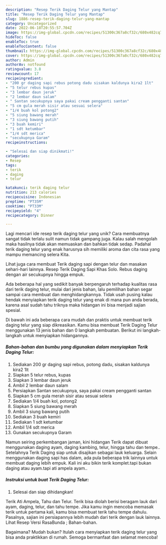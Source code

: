```yaml
---
description: "Resep Terik Daging Telur yang Mantap"
title: "Resep Terik Daging Telur yang Mantap"
slug: 1886-resep-terik-daging-telur-yang-mantap
category: Uncategorized
date: 2022-06-18T20:55:57.704Z
image: https://img-global.cpcdn.com/recipes/51300c367a8cf32c/680x482cq70/terik-daging-telur-foto-resep-utama.jpg
hideToc: false
enableToc: true
enableTocContent: false
thumbnail: https://img-global.cpcdn.com/recipes/51300c367a8cf32c/680x482cq70/terik-daging-telur-foto-resep-utama.jpg
cover: https://img-global.cpcdn.com/recipes/51300c367a8cf32c/680x482cq70/terik-daging-telur-foto-resep-utama.jpg
author: Admin
authorAv: notfound
ratingvalue: 3.8
reviewcount: 17
recipeingredient:
- "200 gr daging sapi rebus potong dadu sisakan kaldunya kira2 1lt"
- "5 telur rebus kupas"
- "3 lembar daun jeruk"
- "2 lembar daun salam"
- " Santan secukupnya saya pakai cream pengganti santan"
- "5 cm gula merah sisir atau sesuai selera"
- "1/4 buah kol potong2"
- "5 siung bawang merah"
- "3 siung bawang putih"
- "3 buah kemiri"
- "1 sdt ketumbar"
- "1/4 sdt merica"
- "secukupnya Garam"
recipeinstructions:

- "Selesai dan siap dinikmati!"
categories:
- Resep
tags:
- terik
- daging
- telur

katakunci: terik daging telur 
nutrition: 213 calories
recipecuisine: Indonesian
preptime: "PT35M"
cooktime: "PT33M"
recipeyield: "4"
recipecategory: Dinner

---
```





Lagi mencari ide resep terik daging telur yang unik? Cara membuatnya sangat tidak terlalu sulit namun tidak gampang juga. Kalau salah mengolah maka hasilnya tidak akan memuaskan dan bahkan tidak sedap. Padahal terik daging telur yang enak harusnya sih memiliki aroma dan cita rasa yang mampu memancing selera Kita.





Lihat juga cara membuat Terik daging sapi dengan telur dan masakan sehari-hari lainnya. Resep Terik Daging Sapi Khas Solo. Rebus daging dengan air secukupnya hingga empuk.

Ada beberapa hal yang sedikit banyak berpengaruh terhadap kualitas rasa dari terik daging telur, mulai dari jenis bahan, lalu pemilihan bahan segar sampai cara membuat dan menghidangkannya. Tidak usah pusing kalau hendak menyiapkan terik daging telur yang enak di mana pun anda berada, karena asal sudah tahu triknya maka hidangan ini bisa menjadi sajian spesial.






Di bawah ini ada beberapa cara mudah dan praktis untuk membuat terik daging telur yang siap dikreasikan. Kamu bisa membuat Terik Daging Telur menggunakan 13 jenis bahan dan 0 langkah pembuatan. Berikut ini langkah-langkah untuk menyiapkan hidangannya.

<!--inarticleads1-->

##### Bahan-bahan dan bumbu yang digunakan dalam menyiapkan Terik Daging Telur:

1. Sediakan 200 gr daging sapi rebus, potong dadu, sisakan kaldunya kira2 1lt
1. Siapkan 5 telur rebus, kupas
1. Siapkan 3 lembar daun jeruk
1. Ambil 2 lembar daun salam
1. Persiapkan  Santan secukupnya, saya pakai cream pengganti santan
1. Siapkan 5 cm gula merah sisir atau sesuai selera
1. Sediakan 1/4 buah kol, potong2
1. Siapkan 5 siung bawang merah
1. Ambil 3 siung bawang putih
1. Sediakan 3 buah kemiri
1. Sediakan 1 sdt ketumbar
1. Ambil 1/4 sdt merica
1. Gunakan secukupnya Garam


Namun seiring perkembangan jaman, kini hidangan Terik dapat dibuat menggunakan daging ayam, daging kambing, telur, hingga tahu dan tempe.. Setelahnya Terik Daging siap untuk disajikan sebagai lauk keluarga. Selain menggunakan daging sapi has dalam, ada pula beberapa trik lainnya untuk membuat daging lebih empuk. Kali ini aku bikin terik komplet.tapi bukan daging atau ayam.tapi ati ampela ayam.. 

<!--inarticleads2-->

##### Instruksi untuk buat Terik Daging Telur:


1. Selesai dan siap dihidangkan!

Terik Ati Ampela, Tahu dan Telur. Terik bisa diolah berisi beragam lauk dari ayam, daging, telur, dan tahu tempe. Jika kamu ingin mencoba memasak terik untuk pertama kali, kamu bisa membuat terik tahu tempe dahulu. Pasalnya, sajian ini persiapannya lebih mudah dari terik dengan lauk lainnya. Lihat Resep Versi RasaBunda ; Bahan-bahan. 

Bagaimana? Mudah bukan? Itulah cara menyiapkan terik daging telur yang bisa anda praktikkan di rumah. Semoga bermanfaat dan selamat mencoba!
